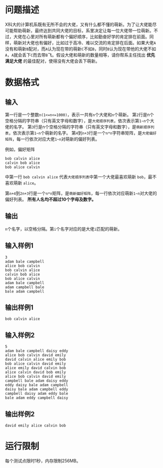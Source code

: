 # 问题描述

X科大的计算机系既有无所不会的大佬，又有什么都不懂的萌新。为了让大佬能尽可能帮助萌新，最终达到共同大佬的目标，系里决定让每一位大佬带一位萌新。不过，大佬在心里对所有萌新都有个偏好顺序，比如勤奋好学的肯定排在前面。同样，萌新对大佬也有偏好，比如过于高冷、难以交流的肯定排在后面。如果大佬`A`没有和萌新`B`配对，而`A`认为现在带的萌新`C`不如`B`，同时`B`认为现在带他的大佬不如`A`，`A`就会丢下`C`而去带`B`飞。假设大佬和萌新的数量相等，请你帮系主任找出 **优先满足大佬** 的最佳配对，使得没有大佬会丢下萌新。

# 数据格式

## 输入

第一行是一个整数`n(1<=n<=1000)`，表示一共有`n`个大佬和`n`个萌新。
第`2`行是n个空格分隔的字符串（只有英文字母和数字），是`大佬顺序列表`，依次表示第`1~n`个大佬的名字。
第`3`行是n个空格分隔的字符串（只有英文字母和数字），是`萌新顺序列表`，依次表示第`1~n`个萌新的名字。
第`4`到`n+3`行是一个`n*n`字符串矩阵，是`大佬偏好矩阵`，每一行依次对应大佬`1~n`对萌新的偏好列表。

例如，偏好矩阵

```
bob calvin alice
calvin bob alice
bob alice calvin
```

中第一行 `bob calvin alice` 代表`大佬顺序列表`中第一个大佬最喜欢萌新 `bob`，最不喜欢萌新 `alice`。

第`n+4`到`2n+3`行是一个`n*n`矩阵，是`萌新偏好矩阵`，每一行依次对应萌新`1~n`对大佬的偏好列表。
**所有人名均不超过10个字母及数字。**

## 输出

`n`个名字，以空格分隔。第`i`个名字对应的是大佬`i`匹配的萌新。

## 输入样例1

```
3
adam bale campbell
alice bob calvin
bob calvin alice
calvin bob alice
bob alice calvin
adam bale campbell
adam campbell bale
bale adam campbell
```

## 输出样例1

```
bob calvin alice
```

## 输入样例2

```
5
adam bale campbell daisy eddy
alice bob calvin david emily
david calvin alice emily bob
bob alice calvin david emily
alice emily david calvin bob
alice calvin david bob emily
alice bob calvin david emily
campbell bale adam daisy eddy
eddy daisy bale adam campbell
daisy bale adam campbell eddy
campbell daisy adam eddy bale
bale adam eddy campbell daisy
```

## 输出样例2

```
david emily alice calvin bob
```

# 运行限制

每个测试点限时1秒，内存限制256MB。